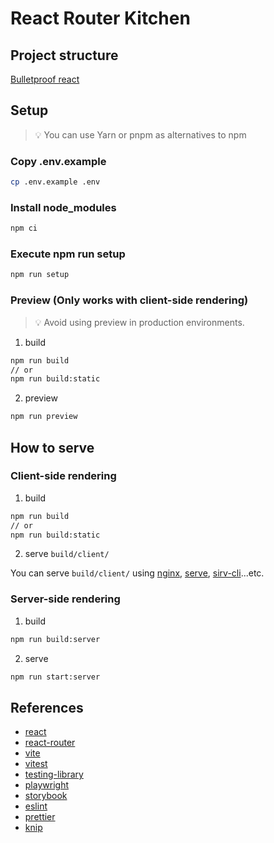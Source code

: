 # React Router Kitchen

## Project structure

[Bulletproof react](https://github.com/alan2207/bulletproof-react/blob/master/docs/project-structure.md)

## Setup

> 💡 You can use Yarn or pnpm as alternatives to npm

### Copy .env.example

```sh
cp .env.example .env
```

### Install node_modules

```sh
npm ci
```

### Execute npm run setup

```sh
npm run setup
```

### Preview (Only works with client-side rendering)

> 💡 Avoid using preview in production environments.

1. build

```sh
npm run build
// or
npm run build:static
```

2. preview

```sh
npm run preview
```

## How to serve

### Client-side rendering

1. build

```sh
npm run build
// or
npm run build:static
```

2. serve `build/client/`

You can serve `build/client/` using [nginx](https://docs.nginx.com/nginx/admin-guide/web-server/serving-static-content/), [serve](https://www.npmjs.com/package/serve), [sirv-cli](https://www.npmjs.com/package/sirv-cli)...etc.

### Server-side rendering

1. build

```sh
npm run build:server
```

2. serve

```sh
npm run start:server
```

## References

- [react](https://react.dev/)
- [react-router](https://reactrouter.com/dev)
- [vite](https://vite.dev/guide/)
- [vitest](https://vitest.dev/guide/)
- [testing-library](https://testing-library.com/docs)
- [playwright](https://playwright.dev/docs/intro)
- [storybook](https://storybook.js.org/docs)
- [eslint](https://eslint.org/docs/latest/)
- [prettier](https://prettier.io/docs/en/)
- [knip](https://knip.dev/overview/getting-started)
